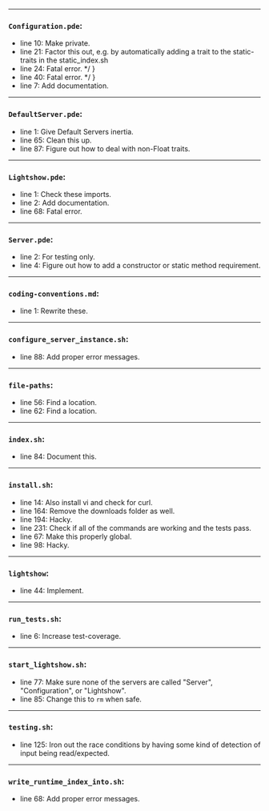 
---
### `Configuration.pde`:
* line 10: Make private.
* line 21: Factor this out, e.g. by automatically adding a trait to the static-traits in the static_index.sh
* line 24: Fatal error. */ }
* line 40: Fatal error. */ }
* line 7: Add documentation.
---
### `DefaultServer.pde`:
* line 1: Give Default Servers inertia.
* line 65: Clean this up.
* line 87: Figure out how to deal with non-Float traits.
---
### `Lightshow.pde`:
* line 1: Check these imports.
* line 2: Add documentation.
* line 68: Fatal error.
---
### `Server.pde`:
* line 2: For testing only.
* line 4: Figure out how to add a constructor or static method requirement.
---
### `coding-conventions.md`:
* line 1: Rewrite these.
---
### `configure_server_instance.sh`:
* line 88: Add proper error messages.
---
### `file-paths`:
* line 56: Find a location.
* line 62: Find a location.
---
### `index.sh`:
* line 84: Document this.
---
### `install.sh`:
* line 14: Also install vi and check for curl.
* line 164: Remove the downloads folder as well.
* line 194: Hacky.
* line 231: Check if all of the commands are working and the tests pass.
* line 67: Make this properly global.
* line 98: Hacky.
---
### `lightshow`:
* line 44: Implement.
---
### `run_tests.sh`:
* line 6: Increase test-coverage.
---
### `start_lightshow.sh`:
* line 77: Make sure none of the servers are called "Server", "Configuration", or "Lightshow".
* line 85: Change this to `rm` when safe.
---
### `testing.sh`:
* line 125: Iron out the race conditions by having some kind of detection of input being read/expected.
---
### `write_runtime_index_into.sh`:
* line 68: Add proper error messages.
